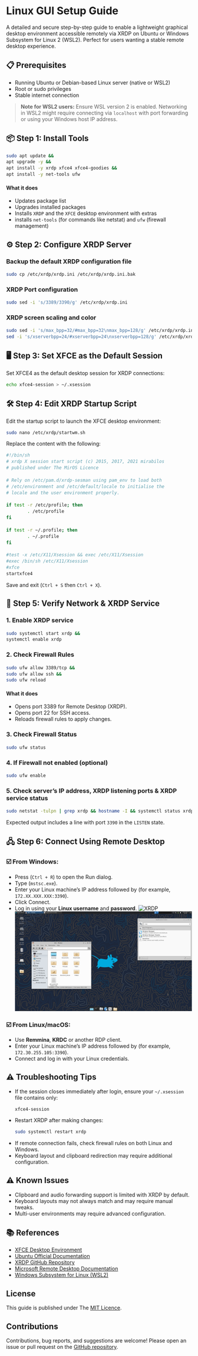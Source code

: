
# Linux GUI Setup Guide

A detailed and secure step-by-step guide to enable a lightweight graphical desktop environment accessible remotely via XRDP on Ubuntu or Windows Subsystem for Linux 2 (WSL2). Perfect for users wanting a stable remote desktop experience.


## 📋 Prerequisites

- Running Ubuntu or Debian-based Linux server (native or WSL2)  
- Root or sudo privileges  
- Stable internet connection  

> **Note for WSL2 users:** Ensure WSL version 2 is enabled. Networking in WSL2 might require connecting via `localhost` with port forwarding or using your Windows host IP address.

## 📦 Step 1: Install Tools

```bash
sudo apt update &&
apt upgrade -y &&
apt install -y xrdp xfce4 xfce4-goodies &&
apt install -y net-tools ufw
```
#### What it does
- Updates package list
- Upgrades installed packages
- Installs `XRDP` and the `XFCE` desktop environment with extras
- installs `net-tools` (for commands like netstat) and `ufw` (firewall management)

## ⚙️ Step 2: Configure XRDP Server

### Backup the default XRDP configuration file

```bash
sudo cp /etc/xrdp/xrdp.ini /etc/xrdp/xrdp.ini.bak
```

### XRDP Port configuration
```bash
sudo sed -i 's/3389/3390/g' /etc/xrdp/xrdp.ini
```
### XRDP screen scaling and color
```bash
sudo sed -i 's/max_bpp=32/#max_bpp=32\nmax_bpp=128/g' /etc/xrdp/xrdp.ini &&
sed -i 's/xserverbpp=24/#xserverbpp=24\nxserverbpp=128/g' /etc/xrdp/xrdp.ini
```

## 🖥️ Step 3: Set XFCE as the Default Session

Set XFCE4 as the default desktop session for XRDP connections:

```bash
echo xfce4-session > ~/.xsession
```

## 🛠️ Step 4: Edit XRDP Startup Script

Edit the startup script to launch the XFCE desktop environment:

```bash
sudo nano /etc/xrdp/startwm.sh
```

Replace the content with the following:

```bash
#!/bin/sh
# xrdp X session start script (c) 2015, 2017, 2021 mirabilos
# published under The MirOS Licence

# Rely on /etc/pam.d/xrdp-sesman using pam_env to load both
# /etc/environment and /etc/default/locale to initialise the
# locale and the user environment properly.

if test -r /etc/profile; then
        . /etc/profile
fi

if test -r ~/.profile; then
        . ~/.profile
fi

#test -x /etc/X11/Xsession && exec /etc/X11/Xsession
#exec /bin/sh /etc/X11/Xsession
#xfce
startxfce4
```

Save and exit (`Ctrl + S` then `Ctrl + X`).

## 🔎 Step 5: Verify Network & XRDP Service
### 1. Enable XRDP service
```bash
sudo systemctl start xrdp &&
systemctl enable xrdp
```
### 2. Check Firewall Rules 
```bash
sudo ufw allow 3389/tcp &&
sudo ufw allow ssh &&
sudo ufw reload
```
#### What it does
- Opens port 3389 for Remote Desktop (XRDP).
- Opens port 22 for SSH access.
- Reloads firewall rules to apply changes.

### 3. Check Firewall Status
```bash
sudo ufw status
```
### 4. If Firewall not enabled (optional) 
```bash
sudo ufw enable
```

### 5. Check server’s IP address, XRDP listening ports & XRDP service status 
```bash
sudo netstat -tulpn | grep xrdp && hostname -I && systemctl status xrdp
```
Expected output includes a line with port `3390` in the `LISTEN` state.



## 🖧 Step 6: Connect Using Remote Desktop

### ☑️ From Windows:

- Press (`Ctrl + R`) to open the Run dialog.
- Type (`mstsc.exe`).  
- Enter your Linux machine’s IP address followed by (for example, `172.XX.XXX.XXX:3390`).
- Click Connect. 
- Log in using your **Linux username** and **password**.
![XRDP](https://miro.medium.com/v2/resize:fit:2000/format:webp/1*PGsdteasOyyJCAMNkVxJyw.png)
![linux](images/linux.png)
### ☑️ From Linux/macOS:

- Use **Remmina**, **KRDC** or another RDP client.
- Enter your Linux machine’s IP address followed by (for example, `172.30.255.105:3390`).
- Connect and log in with your Linux credentials.

## ⚠️ Troubleshooting Tips

- If the session closes immediately after login, ensure your `~/.xsession` file contains only:  
  ```
  xfce4-session
  ```
- Restart XRDP after making changes:  
  ```bash
  sudo systemctl restart xrdp
  ```
- If remote connection fails, check firewall rules on both Linux and Windows.
- Keyboard layout and clipboard redirection may require additional configuration.

## ⚠️ Known Issues

- Clipboard and audio forwarding support is limited with XRDP by default.
- Keyboard layouts may not always match and may require manual tweaks.
- Multi-user environments may require advanced configuration.

## 📚 References

- [XFCE Desktop Environment](https://xfce.org/)  
- [Ubuntu Official Documentation](https://help.ubuntu.com/)  
- [XRDP GitHub Repository](https://github.com/neutrinolabs/xrdp)  
- [Microsoft Remote Desktop Documentation](https://support.microsoft.com/en-us/windows/how-to-use-remote-desktop-5fe128d5-8fb1-7a23-3b8a-41e636865e8c)  
- [Windows Subsystem for Linux (WSL2)](https://learn.microsoft.com/en-us/windows/wsl/)

## License

This guide is published under The [MIT Licence](https://choosealicense.com/licenses/mit/).

## Contributions

Contributions, bug reports, and suggestions are welcome! Please open an issue or pull request on the [GitHub repository](https://github.com/sadbinsiddique/Linux-GUI-XRDP-XFCE-Setup).
